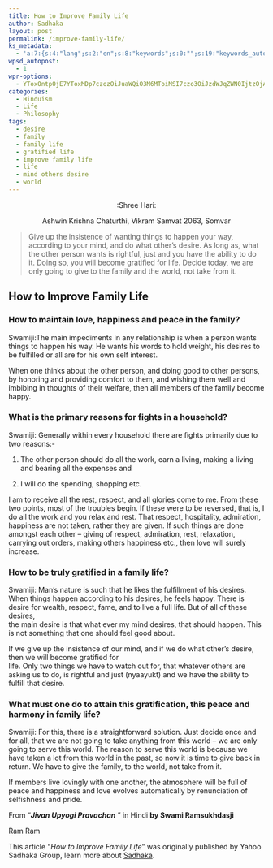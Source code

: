 ```yaml
---
title: How to Improve Family Life
author: Sadhaka
layout: post
permalink: /improve-family-life/
ks_metadata:
  - 'a:7:{s:4:"lang";s:2:"en";s:8:"keywords";s:0:"";s:19:"keywords_autoupdate";s:1:"0";s:11:"description";s:0:"";s:22:"description_autoupdate";s:1:"0";s:5:"title";s:0:"";s:6:"robots";s:12:"index,follow";}'
wpsd_autopost:
  - 1
wpr-options:
  - YToxOntpOjE7YToxMDp7czozOiJuaWQiO3M6MToiMSI7czo3OiJzdWJqZWN0IjtzOjA6IiI7czo4OiJ0ZXh0Ym9keSI7czowOiIiO3M6ODoiaHRtbGJvZHkiO3M6MDoiIjtzOjc6ImRpc2FibGUiO2k6MDtzOjE1OiJub2N1c3RvbWl6YXRpb24iO2k6MTtzOjEyOiJub3Bvc3RzZXJpZXMiO2k6MTtzOjEwOiJodG1sZW5hYmxlIjtpOjE7czoxMjoiYXR0YWNoaW1hZ2VzIjtpOjE7czoyMToic2tpcGFjdGl2ZXN1YnNjcmliZXJzIjtpOjE7fX0=
categories:
  - Hinduism
  - Life
  - Philosophy
tags:
  - desire
  - family
  - family life
  - gratified life
  - improve family life
  - life
  - mind others desire
  - world
---
```

<p style="text-align: center;">
  :Shree Hari:
</p>

<p style="text-align: center;">
  Ashwin Krishna Chaturthi, Vikram Samvat 2063, Somvar
</p>

> Give up the insistence of wanting things to happen your way, according to your mind, and do what other&#8217;s desire. As long as, what the other person wants is rightful, just and you have the ability to do it. Doing so, you will become gratified for life. Decide today, we are only going to give to the family and the world, not take from it.

## How to Improve Family Life

### How to maintain love, happiness and peace in the family?

Swamiji:The main impediments in any relationship is when a person wants things to happen his way. He wants his words to hold weight, his desires to be fulfilled or all are for his own self interest.

When one thinks about the other person, and doing good to other persons, by honoring and providing comfort to them, and wishing them well and imbibing in thoughts of their welfare, then all members of the family become happy.

### What is the primary reasons for fights in a household?

Swamiji: Generally within every household there are fights primarily due to two reasons:-

1) The other person should do all the work, earn a living, making a living and bearing all the expenses and

2) I will do the spending, shopping etc.

I am to receive all the rest, respect, and all glories come to me. From these two points, most of the troubles begin. If these were to be reversed, that is, I do all the work and you relax and rest. That respect, hospitality, admiration, happiness are not taken, rather they are given. If such things are done amongst each other – giving of respect, admiration, rest, relaxation, carrying out orders, making others happiness etc., then love will surely  
increase.

### How to be truly gratified in a family life?

Swamiji: Man&#8217;s nature is such that he likes the fulfillment of his desires. When things happen according to his desires, he feels happy. There is desire for wealth, respect, fame, and to live a full life. But of all of these desires,  
the main desire is that what ever my mind desires, that should happen. This is not something that one should feel good about.

If we give up the insistence of our mind, and if we do what other&#8217;s desire, then we will become gratified for  
life. Only two things we have to watch out for, that whatever others are asking us to do, is rightful and just (nyaayukt) and we have the ability to fulfill that desire.

### What must one do to attain this gratification, this peace and harmony in family life?

Swamiji: For this, there is a straightforward solution. Just decide once and for all, that we are not going to take anything from this world – we are only going to serve this world. The reason to serve this world is because we have taken a lot from this world in the past, so now it is time to give back in return. We have to give the family, to the world, not take from it.

If members live lovingly with one another, the atmosphere will be full of peace and happiness and love evolves automatically by renunciation of selfishness and pride.

From &#8220;***Jivan Upyogi Pravachan*** &#8221; in Hindi **by Swami Ramsukhdasji**

Ram Ram

This article &#8220;*How to Improve Family Life*&#8221; was originally published by Yahoo Sadhaka Group, learn more about [Sadhaka][1].

 [1]: http://www.philosophyinlife.info/sadhaks-hinduism-spirituality/ "Sadhaka’s of Hinduism and Spirituality"